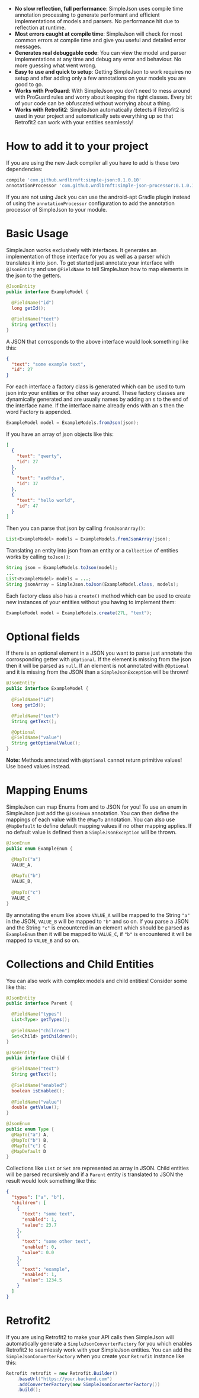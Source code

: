 * **No slow reflection, full performance**: SimpleJson uses compile time annotation processing to generate performant and efficient implementations of models and parsers. No performance hit due to reflection at runtime.
* **Most errors caught at compile time**: SimpleJson will check for most common errors at compile time and give you useful and detailed error messages.
* **Generates real debuggable code**: You can view the model and parser implementations at any time and debug any error and behaviour. No more guessing what went wrong.
* **Easy to use and quick to setup**: Getting SimpleJson to work requires no setup and after adding only a few annotations on your models you are good to go.
* **Works with ProGuard**: With SimpleJson you don't need to mess around with ProGuard rules and worry about keeping the right classes. Every bit of your code can be obfuscated without worrying about a thing.
* **Works with Retrofit2**: SimpleJson automatically detects if Retrofit2 is used in your project and automatically sets everything up so that Retrofit2 can work with your entities seamlessly!

# How to add it to your project

If you are using the new Jack compiler all you have to add is these two dependencies:

```groovy
compile 'com.github.wrdlbrnft:simple-json:0.1.0.10'
annotationProcessor 'com.github.wrdlbrnft:simple-json-processor:0.1.0.10'
```

If you are not using Jack you can use the android-apt Gradle plugin instead of using the `annotationProcessor` configuration 
to add the annotation processor of SimpleJson to your module. 

# Basic Usage

SimpleJson works exclusively with interfaces. It generates an implementation of those interface for you as well as a parser which translates it into json. 
To get started just annotate your interface with `@JsonEntity` and use `@FieldName` to tell SimpleJson how to map elements in the json to the getters.

```java
@JsonEntity
public interface ExampleModel {
    
  @FieldName("id")
  long getId();

  @FieldName("text")
  String getText();
}
```

A JSON that corrosponds to the above interface would look something like this:

```json
{
  "text": "some example text",
  "id": 27
}
```

For each interface a factory class is generated which can be used to turn json into your entities or the other way around. 
These factory classes are dynamically generated and are usually names by adding an s to the end of the interface name. If the interface name already ends with an s then the word Factory is appended.

```java
ExampleModel model = ExampleModels.fromJson(json);
```

If you have an array of json objects like this:

```json
[
  {
    "text": "qwerty",
    "id": 27
  },
  {
    "text": "asdfdsa",
    "id": 37
  },
  {
    "text": "hello world",
    "id": 47
  }
]
```

Then you can parse that json by calling `fromJsonArray()`:

```java
List<ExampleModel> models = ExampleModels.fromJsonArray(json);
```

Translating an entity into json from an entity or a `Collection` of entities works by calling `toJson()`:

```java
String json = ExampleModels.toJson(model);
...
List<ExampleModel> models = ...;
String jsonArray = SimpleJson.toJson(ExampleModel.class, models);
```

Each factory class also has a `create()` method which can be used to create new instances of your entities without you having to implement them:

```java
ExampleModel model = ExampleModels.create(27L, "text");
```

# Optional fields

If there is an optional element in a JSON you want to parse just annotate the corrosponding getter with `@Optional`. If the element is missing from the json then it will be parsed as `null`. If an element is not annotated with `@Optional` and it is missing from the JSON than a `SimpleJsonException` will be thrown! 

```java
@JsonEntity
public interface ExampleModel {
    
  @FieldName("id")
  long getId();

  @FieldName("text")
  String getText();

  @Optional
  @FieldName("value")
  String getOptionalValue();
}
```

**Note:** Methods annotated with `@Optional` cannot return primitive values! Use boxed values instead.

# Mapping Enums

SimpleJson can map Enums from and to JSON for you! To use an enum in SimpleJson just add the `@JsonEnum` annotation. You can then define the mappings of each value with the `@MapTo` annotation.
 You can also use `@MapDefault` to define default mapping values if no other mapping applies. If no default value is defined then a `SimpleJsonException` will be thrown.

```java
@JsonEnum
public enum ExampleEnum {

  @MapTo("a")
  VALUE_A,
    
  @MapTo("b")
  VALUE_B,
    
  @MapTo("c")
  VALUE_C
}
```

By annotating the enum like above `VALUE_A` will be mapped to the String `"a"` in the JSON, `VALUE_B` will be mapped to `"b"` and so on. If you parse a JSON and the String `"c"` is encountered in an element which should be parsed as `ExampleEnum` then it will be mapped to `VALUE_C`, if `"b"` is encountered it will be mapped to `VALUE_B` and so on.

# Collections and Child Entities

You can also work with complex models and child entities! Consider some like this:

```java
@JsonEntity
public interface Parent {

  @FieldName("types")
  List<Type> getTypes();
    
  @FieldName("children")
  Set<Child> getChildren();
}

@JsonEntity
public interface Child {

  @FieldName("text")
  String getText();
  
  @FieldName("enabled")
  boolean isEnabled();
  
  @FieldName("value")
  double getValue();
}

@JsonEnum
public enum Type {
  @MapTo("a") A,
  @MapTo("b") B,
  @MapTo("c") C
  @MapDefault D
}
```

Collections like `List` or `Set` are represented as array in JSON. Child entities will be parsed recursively and if a `Parent` entity is translated to JSON the result would look something like this:

```json
{
  "types": ["a", "b"],
  "children": [
    {
      "text": "some text",
      "enabled": 1,
      "value": 23.7
    },
    {
      "text": "some other text",
      "enabled": 0,
      "value": 0.0
    },
    {
      "text": "example",
      "enabled": 1,
      "value": 1234.5
    }
  ]
}
```

# Retrofit2

If you are using Retrofit2 to make your API calls then SimpleJson will automatically generate a 
`SimpleJsonConverterFactory` for you which enables Retrofit2 to seamlessly work with your SimpleJson entities.
You can add the `SimpleJsonConverterFactory` when you create your `Retrofit` instance like this:

```java
Retrofit retrofit = new Retrofit.Builder()
    .baseUrl("https://your.backend.com")
    .addConverterFactory(new SimpleJsonConverterFactory())
    .build();
```
